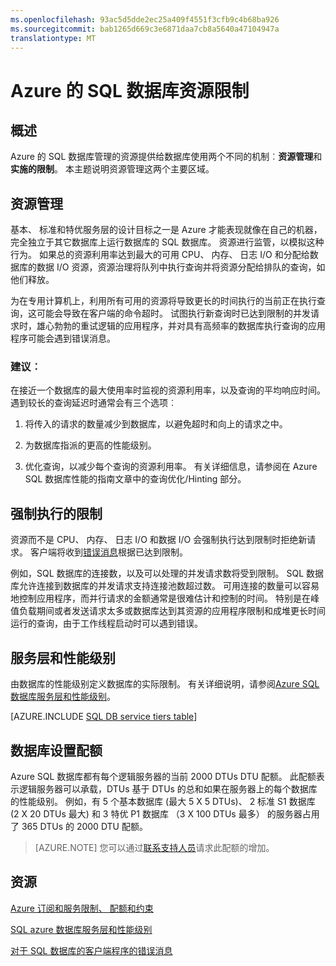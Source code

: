 ```yaml
---
ms.openlocfilehash: 93ac5d5dde2ec25a409f4551f3cfb9c4b68ba926
ms.sourcegitcommit: bab1265d669c3e6871daa7cb8a5640a47104947a
translationtype: MT
---
```

<properties
    pageTitle="SQL azure 数据库资源限制"
    description="此页为 SQL Azure 数据库介绍一些常见的资源限制。"
    services="sql-database"
    documentationCenter="na"
    authors="rothja"
    manager="jeffreyg"
    editor="monicar" />


<tags
    ms.service="sql-database"
    ms.devlang="na"
    ms.topic="article"
    ms.tgt_pltfrm="na"
    ms.workload="data-management"
    ms.date="08/28/2015"
    ms.author="jroth" />


# Azure 的 SQL 数据库资源限制

## 概述

Azure 的 SQL 数据库管理的资源提供给数据库使用两个不同的机制︰**资源管理**和**实施的限制**。 本主题说明资源管理这两个主要区域。

## 资源管理
基本、 标准和特优服务层的设计目标之一是 Azure 才能表现就像在自己的机器，完全独立于其它数据库上运行数据库的 SQL 数据库。 资源进行监管，以模拟这种行为。 如果总的资源利用率达到最大的可用 CPU、 内存、 日志 I/O 和分配给数据库的数据 I/O 资源，资源治理将队列中执行查询并将资源分配给排队的查询，如他们释放。

为在专用计算机上，利用所有可用的资源将导致更长的时间执行的当前正在执行查询，这可能会导致在客户端的命令超时。 试图执行新查询时已达到限制的并发请求时，雄心勃勃的重试逻辑的应用程序，并对具有高频率的数据库执行查询的应用程序可能会遇到错误消息。

### 建议︰
在接近一个数据库的最大使用率时监视的资源利用率，以及查询的平均响应时间。 遇到较长的查询延迟时通常会有三个选项︰

1.  将传入的请求的数量减少到数据库，以避免超时和向上的请求之中。

2.  为数据库指派的更高的性能级别。

3.  优化查询，以减少每个查询的资源利用率。 有关详细信息，请参阅在 Azure SQL 数据库性能的指南文章中的查询优化/Hinting 部分。

## 强制执行的限制
资源而不是 CPU、 内存、 日志 I/O 和数据 I/O 会强制执行达到限制时拒绝新请求。 客户端将收到[错误消息](sql-database-develop-error-messages.md)根据已达到限制。

例如，SQL 数据库的连接数，以及可以处理的并发请求数将受到限制。 SQL 数据库允许连接到数据库的并发请求支持连接池数超过数。 可用连接的数量可以容易地控制应用程序，而并行请求的金额通常是很难估计和控制的时间。 特别是在峰值负载期间或者发送请求太多或数据库达到其资源的应用程序限制和成堆更长时间运行的查询，由于工作线程启动时可以遇到错误。 

## 服务层和性能级别

由数据库的性能级别定义数据库的实际限制。 有关详细说明，请参阅[Azure SQL 数据库服务层和性能级别](https://msdn.microsoft.com/library/azure/dn741336.aspx)。

[AZURE.INCLUDE [SQL DB service tiers table](../../includes/sql-database-service-tiers-table.md)]

## 数据库设置配额

Azure SQL 数据库都有每个逻辑服务器的当前 2000 DTUs DTU 配额。 此配额表示逻辑服务器可以承载，DTUs 基于 DTUs 的总和如果在服务器上的每个数据库的性能级别。 例如，有 5 个基本数据库 (最大 5 X 5 DTUs)、 2 标准 S1 数据库 (2 X 20 DTUs 最大) 和 3 特优 P1 数据库 （3 X 100 DTUs 最多） 的服务器占用了 365 DTUs 的 2000 DTU 配额。

>[AZURE.NOTE] 您可以通过[联系支持人员](http://azure.microsoft.com/blog/2014/06/04/azure-limits-quotas-increase-requests/)请求此配额的增加。

## 资源

[Azure 订阅和服务限制、 配额和约束](../azure-subscription-service-limits.md)

[SQL azure 数据库服务层和性能级别](https://msdn.microsoft.com/library/azure/dn741336.aspx)

[对于 SQL 数据库的客户端程序的错误消息](sql-database-develop-error-messages.md)